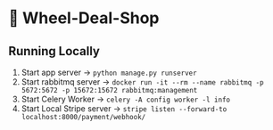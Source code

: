 # 🛞 Wheel-Deal-Shop

## Running Locally

1. Start app server -> ```python manage.py runserver```
2. Start rabbitmq server -> ```docker run -it --rm --name rabbitmq -p 5672:5672 -p 15672:15672
rabbitmq:management```
3. Start Celery Worker -> ```celery -A config worker -l info```
4. Start Local Stripe server -> ```stripe listen --forward-to localhost:8000/payment/webhook/```
